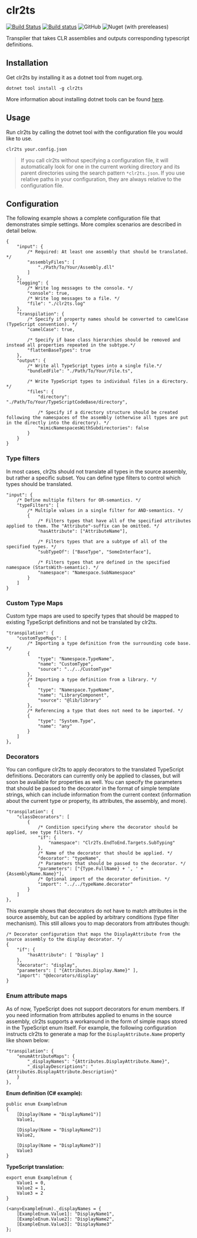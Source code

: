# clr2ts
[![Build Status](https://travis-ci.com/Chips100/clr2ts.svg?branch=master)](https://travis-ci.com/Chips100/clr2ts)
[![Build status](https://ci.appveyor.com/api/projects/status/242dl9xb86ua6220?svg=true)](https://ci.appveyor.com/project/Chips100/clr2ts)
![GitHub](https://img.shields.io/github/license/Chips100/clr2ts.svg)
![Nuget (with prereleases)](https://img.shields.io/nuget/vpre/clr2ts.svg)

Transpiler that takes CLR assemblies and outputs corresponding typescript definitions.

## Installation
Get clr2ts by installing it as a dotnet tool from nuget.org.

```
dotnet tool install -g clr2ts
```

More information about installing dotnet tools can be found [here](https://docs.microsoft.com/en-us/dotnet/core/tools/dotnet-tool-install).

## Usage
Run clr2ts by calling the dotnet tool with the configuration file you would like to use.

```
clr2ts your.config.json
```

> If you call clr2ts without specifying a configuration file, it will automatically look for one in the current working directory and its parent directories using the search pattern `*clr2ts.json`. If you use relative paths in your configuration, they are always relative to the configuration file.

## Configuration
The following example shows a complete configuration file that demonstrates simple settings. More complex scenarios are described in detail below.

```
{
    "input": {
        /* Required: At least one assembly that should be translated. */
        "assemblyFiles": [
            "./Path/To/Your/Assembly.dll"
        ]
    },
    "logging": {
        /* Write log messages to the console. */
        "console": true,
        /* Write log messages to a file. */
        "file": "./clr2ts.log"
    },
    "transpilation": {
        /* Specify if property names should be converted to camelCase (TypeScript convention). */
        "camelCase": true,

        /* Specify if base class hierarchies should be removed and instead all properties repeated in the subtype.*/
        "flattenBaseTypes": true
    },
    "output": {
        /* Write all TypeScript types into a single file.*/
        "bundledFile": "./Path/To/Your/File.ts",

        /* Write TypeScript types to individual files in a directory. */
        "files": {
            "directory": "./Path/To/Your/TypeScriptCodeBase/directory",

            /* Specify if a directory structure should be created following the namespaces of the assembly (otherwise all types are put in the directly into the directory). */
            "mimicNamespacesWithSubdirectories": false
        }
    }
}
```

### Type filters
In most cases, clr2ts should not translate all types in the source assembly, but rather a specific subset. You can define type filters to control which types should be translated.

```
"input": {
    /* Define multiple filters for OR-semantics. */
    "typeFilters": [
        /* Multiple values in a single filter for AND-semantics. */
        {
            /* Filters types that have all of the specified attributes applied to them. The "Attribute"-suffix can be omitted. */
            "hasAttribute": ["AttributeName"],

            /* Filters types that are a subtype of all of the specified types. */
            "subTypeOf": ["BaseType", "SomeInterface"],

            /* Filters types that are defined in the specified namespace (StartsWith-semantic). */
            "namespace": "Namespace.SubNamespace"
        }
    ]
}
```

### Custom Type Maps
Custom type maps are used to specify types that should be mapped to existing TypeScript definitions and not be translated by clr2ts. 

```
"transpilation": {
    "customTypeMaps": [
        /* Importing a type definition from the surrounding code base. */
        {
            "type": "Namespace.TypeName",
            "name": "CustomType",
            "source": "../../CustomType"
        },
        /* Importing a type definition from a library. */
        {
            "type": "Namespace.TypeName",
            "name": "LibraryComponent",
            "source": "@lib/library"
        },
        /* Referencing a type that does not need to be imported. */
        {
            "type": "System.Type",
            "name": "any"
        }
    ]
},
```

### Decorators
You can configure clr2ts to apply decorators to the translated TypeScript definitions. Decorators can currently only be applied to classes, but will soon be available for properties as well. You can specify the parameters that should be passed to the decorator in the format of simple template strings, which can include information from the current context (information about the current type or property, its attributes, the assembly, and more).

```
"transpilation": {
    "classDecorators": [
        {
            /* Condition specifying where the decorator should be applied, see type filters. */
            "if": {
                "namespace": "Clr2Ts.EndToEnd.Targets.SubTyping"
            },
            /* Name of the decorator that should be applied. */
            "decorator": "typeName",
            /* Parameters that should be passed to the decorator. */
            "parameters": ["{Type.FullName} + ', ' + {AssemblyName.Name}"],
            /* Optional import of the decorator definition. */
            "import": "../../typeName.decorator"
        }
    ]
},
```

This example shows that decorators do not have to match attributes in the source assembly, but can be applied by arbitrary conditions (type filter mechanism). This still allows you to map decorators from attributes though:

```
/* Decorator configuration that maps the DisplayAttribute from the source assembly to the display decorator. */
{
    "if": {
        "hasAttribute": [ "Display" ]
    },
    "decorator": "display",
    "parameters": [ "{Attributes.Display.Name}" ],
    "import": "@decorators/display"
}
```

### Enum attribute maps
As of now, TypeScript does not support decorators for enum members. If you need information from attributes applied to enums in the source assembly, clr2ts supports a workaround in the form of simple maps stored in the TypeScript enum itself. For example, the following configuration instructs clr2ts to generate a map for the `DisplayAttribute.Name` property like shown below:  

```
"transpilation": {
    "enumAttributeMaps": {
        "_displayNames": "{Attributes.DisplayAttribute.Name}",
        "_displayDescriptions": "{Attributes.DisplayAttribute.Description}"
    }
},
```

**Enum definition (C# example):**
```
public enum ExampleEnum
{
    [Display(Name = "DisplayName1")]
    Value1,

    [Display(Name = "DisplayName2")]
    Value2,

    [Display(Name = "DisplayName3")]
    Value3
}
```

**TypeScript translation:**

```
export enum ExampleEnum {
	Value1 = 0,
	Value2 = 1,
	Value3 = 2
}

(<any>ExampleEnum)._displayNames = {
	[ExampleEnum.Value1]: "DisplayName1",
	[ExampleEnum.Value2]: "DisplayName2",
	[ExampleEnum.Value3]: "DisplayName3"
};
```